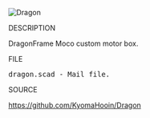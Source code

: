 ![Dragon](https://github.com/KyomaHooin/Dragon/openscad/raw/master/dragon_box_screen.png "box")

DESCRIPTION

DragonFrame Moco custom motor box.

FILE
<pre>
dragon.scad - Mail file.
</pre>
SOURCE

https://github.com/KyomaHooin/Dragon
